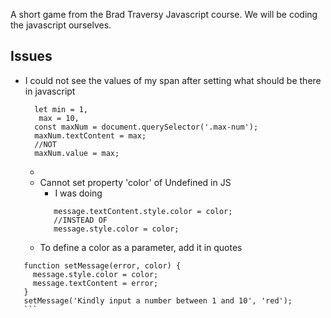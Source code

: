 A short game from the Brad Traversy Javascript course.
We will be coding the javascript ourselves.

## Issues

- I could not see the values of my span after setting what should be there in javascript

  ```
    let min = 1,
     max = 10,
    const maxNum = document.querySelector('.max-num');
    maxNum.textContent = max;
    //NOT
    maxNum.value = max;

  ```

  -

  * Cannot set property 'color' of Undefined in JS
    - I was doing
    ```
       message.textContent.style.color = color;
       //INSTEAD OF
       message.style.color = color;
    ```
  * To define a color as a parameter, add it in quotes

````
   function setMessage(error, color) {
     message.style.color = color;
     message.textContent = error;
   }
   setMessage('Kindly input a number between 1 and 10', 'red');
   ```

````
